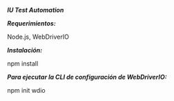 ***IU Test Automation***

___Requerimientos:___

Node.js,
WebDriverIO

___Instalación:___

npm install

___Para ejecutar la CLI de configuración de  WebDriverIO:___

npm init wdio

